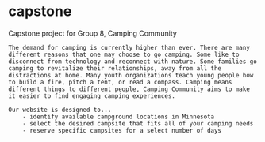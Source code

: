 # capstone
Capstone project for Group 8, Camping Community

    The demand for camping is currently higher than ever. There are many different reasons that one may choose to go camping. Some like to disconnect from technology and reconnect with nature. Some families go camping to revitalize their relationships, away from all the distractions at home. Many youth organizations teach young people how to build a fire, pitch a tent, or read a compass. Camping means different things to different people, Camping Community aims to make it easier to find engaging camping experiences. 
    
    Our website is designed to...
        - identify available campground locations in Minnesota
        - select the desired campsite that fits all of your camping needs
        - reserve specific campsites for a select number of days
        
